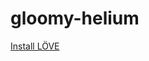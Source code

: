 gloomy-helium
=============
[Install LÖVE](https://bitbucket.org/rude/love/downloads/love-0.9.1-win64.exe)